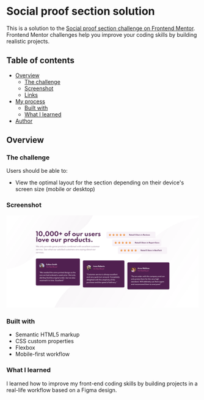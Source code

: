# Social proof section solution

This is a solution to the [Social proof section challenge on Frontend Mentor](https://www.frontendmentor.io/challenges/social-proof-section-6e0qTv_bA). Frontend Mentor challenges help you improve your coding skills by building realistic projects.

## Table of contents

- [Overview](#overview)
  - [The challenge](#the-challenge)
  - [Screenshot](#screenshot)
  - [Links](#links)
- [My process](#my-process)
  - [Built with](#built-with)
  - [What I learned](#what-i-learned)
- [Author](#author)

## Overview

### The challenge

Users should be able to:

- View the optimal layout for the section depending on their device's screen size (mobile or desktop)

### Screenshot

![](./Screenshot.png)

### Built with

- Semantic HTML5 markup
- CSS custom properties
- Flexbox
- Mobile-first workflow

### What I learned

I learned how to improve my front-end coding skills by building projects in a real-life workflow based on a Figma design.
